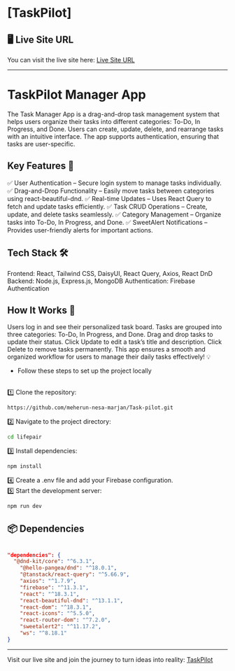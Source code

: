 


# [TaskPilot]

## 🖥️ Live Site URL
You can visit the live site here: [Live Site URL](https://taskpilot-6679d.web.app/)

---


# TaskPilot Manager App
The Task Manager App is a drag-and-drop task management system that helps users organize their tasks into different categories: To-Do, In Progress, and Done. Users can create, update, delete, and rearrange tasks with an intuitive interface. The app supports authentication, ensuring that tasks are user-specific.

## Key Features 🚀
✅ User Authentication – Secure login system to manage tasks individually.
✅ Drag-and-Drop Functionality – Easily move tasks between categories using react-beautiful-dnd.
✅ Real-time Updates – Uses React Query to fetch and update tasks efficiently.
✅ Task CRUD Operations – Create, update, and delete tasks seamlessly.
✅ Category Management – Organize tasks into To-Do, In Progress, and Done.
✅ SweetAlert Notifications – Provides user-friendly alerts for important actions.

## Tech Stack 🛠️
Frontend: React, Tailwind CSS, DaisyUI, React Query, Axios, React DnD
Backend: Node.js, Express.js, MongoDB
Authentication: Firebase Authentication
## How It Works 🎯
Users log in and see their personalized task board.
Tasks are grouped into three categories: To-Do, In Progress, and Done.
Drag and drop tasks to update their status.
Click Update to edit a task’s title and description.
Click Delete to remove tasks permanently.
This app ensures a smooth and organized workflow for users to manage their daily tasks effectively! 💡




- Follow these steps to set up the project locally
 <br>
1️⃣ Clone the repository:

```sh
https://github.com/meherun-nesa-marjan/Task-pilot.git
```
2️⃣ Navigate to the project directory:

```sh
cd lifepair
```
3️⃣ Install dependencies:

```sh
npm install
```
4️⃣ Create a .env file and add your Firebase configuration.<br>
5️⃣ Start the development server:
```sh
npm run dev
```

## 📦 Dependencies
```json
 
"dependencies": {
  "@dnd-kit/core": "^6.3.1",
    "@hello-pangea/dnd": "^18.0.1",
    "@tanstack/react-query": "^5.66.9",
    "axios": "^1.7.9",
    "firebase": "^11.3.1",
    "react": "^18.3.1",
    "react-beautiful-dnd": "^13.1.1",
    "react-dom": "^18.3.1",
    "react-icons": "^5.5.0",
    "react-router-dom": "^7.2.0",
    "sweetalert2": "^11.17.2",
    "ws": "^8.18.1"
}

```

---
Visit our live site and join the journey to turn ideas into reality: [TaskPilot](https://taskpilot-6679d.web.app/) 




